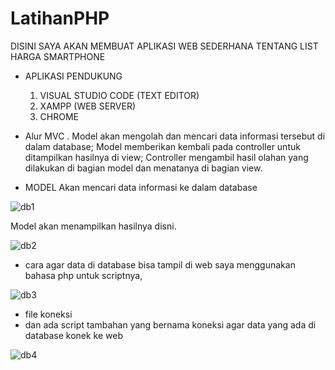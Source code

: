 # LatihanPHP

DISINI SAYA AKAN MEMBUAT APLIKASI WEB SEDERHANA TENTANG LIST HARGA SMARTPHONE

- APLIKASI PENDUKUNG
   1. VISUAL STUDIO CODE (TEXT EDITOR)
   2. XAMPP (WEB SERVER)
   3. CHROME



- Alur MVC 
. Model akan mengolah dan mencari data informasi tersebut di dalam database; Model memberikan kembali pada controller untuk ditampilkan hasilnya di view; Controller mengambil hasil olahan yang dilakukan di bagian model dan menatanya di bagian view.

- MODEL
Akan mencari data informasi ke dalam database

![db1](https://user-images.githubusercontent.com/92988781/157586778-ff61bae1-9626-40f0-92ee-d672b292d198.png)

Model akan menampilkan hasilnya disni.

![db2](https://user-images.githubusercontent.com/92988781/157586988-891cfa9c-4e42-4a58-8315-f3ca7eb83178.png)


- cara agar data di database bisa tampil di web saya menggunakan bahasa php untuk scriptnya, 

![db3](https://user-images.githubusercontent.com/92988781/157607847-7f37ebc2-832b-4496-9c88-db79e03f0050.png)

- file koneksi
- dan ada script tambahan yang bernama koneksi agar data yang ada di database konek ke web

![db4](https://user-images.githubusercontent.com/92988781/157608231-9aea3539-d208-4858-a325-2c83612d9db1.png)





